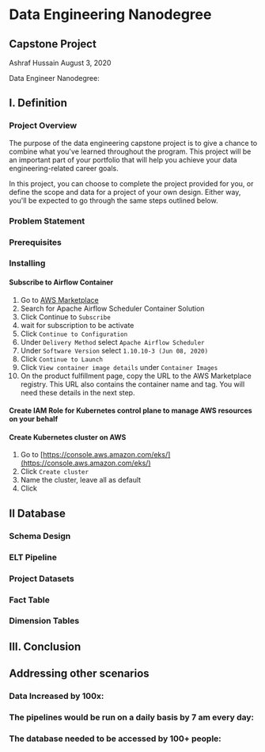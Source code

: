 # Data Engineering Nanodegree
## Capstone Project
Ashraf Hussain 
August 3, 2020

Data Engineer Nanodegree: 

## I. Definition

### Project Overview
The purpose of the data engineering capstone project is to give a chance to combine what you've learned throughout the program. This project will be an important part of your portfolio that will help you achieve your data engineering-related career goals.

In this project, you can choose to complete the project provided for you, or define the scope and data for a project of your own design. Either way, you'll be expected to go through the same steps outlined below.

### Problem Statement


### Prerequisites

### Installing

#### Subscribe to Airflow Container
1. Go to [AWS Marketplace](https://aws.amazon.com/marketplace)
2. Search for Apache Airflow Scheduler Container Solution
3. Click Continue to `Subscribe`
4. wait for subscription to be activate
5. Click `Continue to Configuration`
6. Under `Delivery Method` select `Apache Airflow Scheduler`
7. Under `Software Version` select `1.10.10-3 (Jun 08, 2020)`
8. Click `Continue to Launch`
9. Click `View container image details` under `Container Images`
10. On the product fulfillment page, copy the URL to the AWS Marketplace registry. This URL also contains the container name and tag. You will need these details in the next step.

#### Create IAM Role for Kubernetes control plane to manage AWS resources on your behalf




#### Create Kubernetes cluster on AWS
1. Go to [https://console.aws.amazon.com/eks/](https://console.aws.amazon.com/eks/)
2. Click `Create cluster`
3. Name the cluster, leave all as default
4. Click 

## II Database

###  Schema Design

### ELT Pipeline

### Project Datasets

### Fact Table


### Dimension Tables


## III. Conclusion





## Addressing other scenarios

### Data Increased by 100x:


### The pipelines would be run on a daily basis by 7 am every day:


### The database needed to be accessed by 100+ people:
<!--stackedit_data:
eyJoaXN0b3J5IjpbOTY3MzIxNjkyLDEyODU4MDg3ODQsMjAxNT
E1ODg3NF19
-->